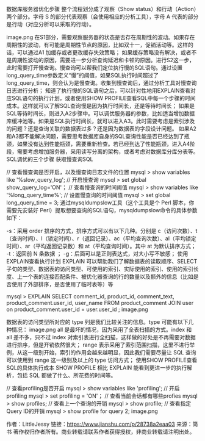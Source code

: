 数据库服务器优化步骤
整个流程划分成了观察（Show status）和行动（Action）两个部分。字母 S 的部分代表观察（会使用相应的分析工具），字母 A 代表的部分是行动（对应分析可以采取的行动）。


image.png
在S1部分，需要观察服务器的状态是否存在周期性的波动。如果存在周期性的波动，有可能是周期性节点的原因，比如双十一，促销活动等。这样的话，可以通过A1 加缓存或者更改缓存失效策略；
如果缓存策略没有解决，或者不是周期性波动的原因，需要进一步分析查询延迟和卡顿的原因。进行S2这一步，此时需要打开慢查询。慢查询可以帮我们定位执行慢的SQL语句。通过设置long_query_time参数定义“慢”的阈值，如果SQL执行时间超过了long_query_time，则会认为是慢查询。收集到慢查询后，通过分析工具对慢查询日志进行分析；
知道了执行慢的SQL语句之后，可以针对性地用EXPLAIN查看对应SQL语句的执行计划，或者使用SHOW PROFILE查看SQL中每一个步骤的时间成本。这样就可以了解SQL查询慢是因为执行时间长，还是等待时间长；
如果是SQL等待时间长，则进入A2步骤中。可以调优服务器的参数，比如适当增加数据库缓冲池等。如果是SQL执行时间长，就可以进入A3。此时需要考虑是索引涉及的问题？还是查询关联的数据表过多？还是因为数据表的字段设计问题。
如果A2和A3都不能解决问题，需要思考数据库自身的SQL查询性能是否已经达到了瓶颈，如果没有达到性能瓶颈，需要重新检查。若已经到达了性能瓶颈，进入A4阶段，需要考虑增加服务器，采用读写分离的架构，或者考虑对数据库分库分表等。
SQL调优的三个步骤
获取慢查询SQL

// 查看慢查询是否开启，以及慢查询日志文件的位置
mysql > show variables like '%slow_query_log';
// 开启慢查询
mysql > set global show_query_log='ON'；
// 查看慢查询的时间阈值
mysql > show variables like '%long_query_time%';
// 设置慢查询的时间阈值
mysql > set global long_query_time = 3;
通过mysqldumpslow工具（这个工具是个 Perl 脚本，你需要先安装好 Perl）提取想要查询的SQL语句，mysqldumpslow命令的具体参数如下：

-s：采用 order 排序的方式，排序方式可以有以下几种。分别是 c（访问次数）、t（查询时间）、l（锁定时间）、r（返回记录）、ac（平均查询次数）、al（平均锁定时间）、ar（平均返回记录数）和 at（平均查询时间）。其中 at 为默认排序方式；
-t：返回前 N 条数据 ；
-g：后面可以是正则表达式，对大小写不敏感；
使用EXPLAIN查看执行计划
EXPLAIN 可以帮助我们了解数据表的读取顺序、SELECT 子句的类型、数据表的访问类型、可使用的索引、实际使用的索引、使用的索引长度、上一个表的连接匹配条件、被优化器查询的行的数量以及额外的信息（比如是否使用了外部排序，是否使用了临时表等）等

mysql >  EXPLAIN SELECT comment_id, product_id, comment_text, product_comment.user_id, user_name FROM product_comment JOIN user on product_comment.user_id = user.user_id ;
image.png

数据表的访问类型所对应的 type 列是我们比较关注的信息。type 可能有以下几种情况：
image.png
all 是最坏的情况，因为采用了全表扫描的方式。index 和 all 差不多，只不过 index 对索引表进行全扫描，这样做的好处是不再需要对数据进行排序，但是开销依然很大；
range 表示采用了索引范围扫描，这里不进行举例，从这一级别开始，索引的作用会越来越明显，因此我们需要尽量让 SQL 查询可以使用到 range 这一级别及以上的 type 访问方式；
使用SHOW PROFILE查看SQL的具体执行成本
SHOW PROFILE 相比 EXPLAIN 能看到更进一步的执行解析，包括 SQL 都做了什么、所花费的时间等。

// 查看profiling是否开启
mysql > show variables like 'profiling';
// 开启profiling
mysql > set profiling = 'ON'；
// 查看当前会话都有哪些profies
mysql > show profiles;
// 查看上一个查询的开销
mysql > show profile;
// 查看指定Query ID的开销
mysql  > show profile for query 2;
image.png



作者：LittleJessy
链接：https://www.jianshu.com/p/28738a2eaa03
来源：简书
著作权归作者所有。商业转载请联系作者获得授权，非商业转载请注明出处。
